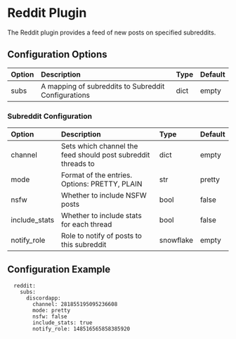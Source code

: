 # Reddit Plugin

The Reddit plugin provides a feed of new posts on specified subreddits.

## Configuration Options

| Option | Description | Type | Default |
| :--- | :--- | :--- | :--- |
| subs | A mapping of subreddits to Subreddit Configurations | dict | empty |

### Subreddit Configuration

| Option | Description | Type | Default |
| :--- | :--- | :--- | :--- |
| channel | Sets which channel the feed should post subreddit threads to | dict | empty |
| mode | Format of the entries. Options: PRETTY, PLAIN | str | pretty |
| nsfw | Whether to include NSFW posts | bool | false |
| include\_stats | Whether to include stats for each thread | bool | false |
| notify\_role | Role to notify of posts to this subreddit | snowflake | empty |

## Configuration Example

```text
  reddit:
    subs:
      discordapp:
        channel: 281855195095236608
        mode: pretty
        nsfw: false
        include_stats: true
        notify_role: 148516565858385920
```

